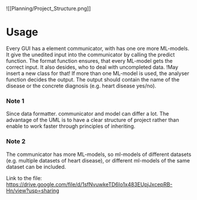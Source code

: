 ![[Planning/Project_Structure.png]]

# Usage 
Every GUI has a element communicator, with has one ore more ML-models. It give the unedited input into the communicator by calling the predict function.
The format function ensures, that every ML-model gets the correct input. It also desides, who to deal with uncompleted data.
!May insert a new class for that!
If more than one ML-model is used, the analyser function decides the output. The output should contain the name of the disease
or the concrete diagnosis (e.g. heart disease yes/no).

### Note 1
Since data formatter. communicator and model can differ a lot. The advantage of the UML is to have a clear structure of project
rather than enable to work faster through principles of inheriting.
### Note 2
The communicator has more ML-models, so  ml-models of different datasets (e.g. multiple datasets of heart disease), 
or different ml-models of the same dataset can be included.

Link to the file:
https://drive.google.com/file/d/1sfNvuwkeTD6Io1x483EUpjJxcepRB-Hn/view?usp=sharing
